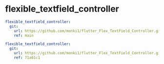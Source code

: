 # flexible_textfield_controller


```yaml
flexible_textfield_controller:
  git:
    url: https://github.com/monki1/flutter_Flex_TextField_Controller.git
    ref: main
```
```yaml
flexible_textfield_controller:
  git:
    url: https://github.com/monki1/flutter_Flex_TextField_Controller.git
    ref: 71a61c1
```

